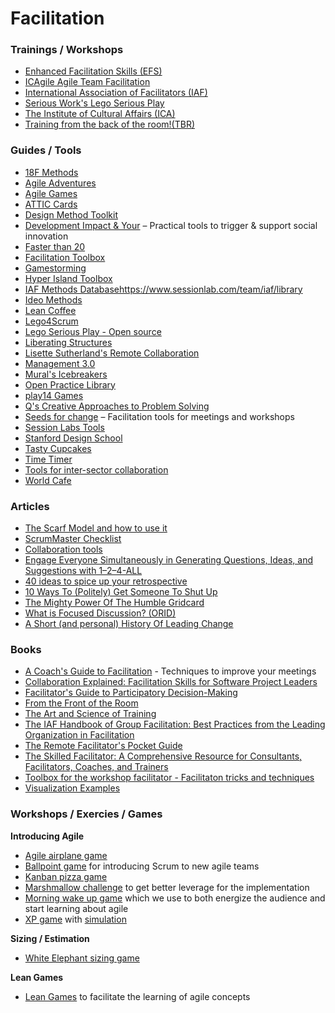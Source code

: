 # Facilitation
### Trainings / Workshops
- [Enhanced Facilitation Skills (EFS)](https://pivotal-learning.com/public-courses/)
- [ICAgile Agile Team Facilitation](https://www.ntuclearninghub.com/en-gb/-/course/icagile-agile-team-facilitation)
- [International Association of Facilitators (IAF)](https://www.iaf-world.org/site/)
- [Serious Work's Lego Serious Play](https://www.serious.global/learn/lego-serious-play-facilitator-training/singapore/)
- [The Institute of Cultural Affairs (ICA)](https://ica-uk.org.uk/course/)
- [Training from the back of the room!(TBR)](https://www.bowperson.com/)

### Guides / Tools
- [18F Methods](https://methods.18f.gov/)
- [Agile Adventures](https://trello.com/b/B0PX6v4j/agile-adventures)
- [Agile Games](https://groups.google.com/g/agilegames)
- [ATTIC Cards](https://attic.bcpsqc.ca/cards/)
- [Design Method Toolkit](https://toolkits.dss.cloud/design/)
- [Development Impact & Your](https://diytoolkit.org/tools/) – Practical tools to trigger & support social innovation
- [Faster than 20](https://fasterthan20.com/)
- [Facilitation Toolbox](https://trello.com/b/oC3oBEvY/facilitation-toolbox)
- [Gamestorming](https://gamestorming.com/)
- [Hyper Island Toolbox](https://toolbox.hyperisland.com/)
- [IAF Methods Database](https://www.sessionlab.com/library/iafmethods)https://www.sessionlab.com/team/iaf/library
- [Ideo Methods](http://www.designkit.org/methods)
- [Lean Coffee](http://leancoffee.org/)
- [Lego4Scrum](https://www.lego4scrum.com/)
- [Lego Serious Play - Open source](../files/lego-serious-play-open-source.pdf)
- [Liberating Structures](http://www.liberatingstructures.com/ls/)
- [Lisette Sutherland's Remote Collaboration](https://www.collaborationsuperpowers.com/remote-resources/)
- [Management 3.0](https://management30.com/practice/)
- [Mural's Icebreakers](https://www.mural.co/blog/online-warm-ups-energizers)
- [Open Practice Library](https://openpracticelibrary.com/)
- [play14 Games](https://play14.org/games/)
- [Q's Creative Approaches to Problem Solving](https://s20056.pcdn.co/wp-content/uploads/2017/08/Q-community-CAPS-toolkit-2017.pdf)
- [Seeds for change](https://seedsforchange.org.uk/tools.pdf) – Facilitation tools for meetings and workshops
- [Session Labs Tools](https://www.sessionlab.com/library)
- [Stanford Design School](https://dschool.stanford.edu/resources/)
- [Tasty Cupcakes](https://www.tastycupcakes.org/)
- [Time Timer](https://www.timetimer.com/products/time-timer-ios-app)
- [Tools for inter-sector collaboration](https://intersector.com/toolkit/)
- [World Cafe](https://theworldcafe.com/)

### Articles
- [The Scarf Model and how to use it](https://thecollaborationlab.com/blog/the-scarf-model-and-how-to-use-it)
- [ScrumMaster Checklist](https://scrummasterchecklist.org)
- [Collaboration tools](https://andiroberts.com/collaboration-tools/)
- [Engage Everyone Simultaneously in Generating Questions, Ideas, and Suggestions with 1–2–4-ALL](https://medium.com/the-liberators/use-1-2-4-all-to-tap-into-the-collective-brainpower-of-a-group-of-any-size-6cf60ac7a818)
- [40 ideas to spice up your retrospective](https://agilestrides.com/blog/40-ideas-to-spice-up-your-retrospective/)
- [10 Ways To (Politely) Get Someone To Shut Up](http://www.meeting-facilitation.co.uk/blog/files/10-ways-to-get-someone-to-shut-up.html)
- [The Mighty Power Of The Humble Gridcard](http://www.meeting-facilitation.co.uk/blog/files/the-mighty-power-of-the-humble-gridcard.html)
- [What is Focused Discussion? (ORID)](http://www.meeting-facilitation.co.uk/blog/files/focused-discussion.html)
- [A Short (and personal) History Of Leading Change](http://www.meeting-facilitation.co.uk/blog/files/a-short-history-of-leading-change.html)

### Books
- [A Coach's Guide to Facilitation](https://leanpub.com/facilitation/read) - Techniques to improve your meetings
- [Collaboration Explained: Facilitation Skills for Software Project Leaders](https://www.amazon.com/Collaboration-Explained-Facilitation-Software-Project/dp/0321268776)
- [Facilitator's Guide to Participatory Decision-Making](https://www.amazon.com/Facilitators-Participatory-Decision-Making-Jossey-bass-Management/dp/1118404955)
- [From the Front of the Room](https://www.amazon.com/Front-Room-Facilitation-Experienced-Practitioners-ebook/dp/B0BV6W3S5H)
- [The Art and Science of Training](https://www.amazon.com/Art-Science-Training-Elaine-Biech/dp/1607280949)
- [The IAF Handbook of Group Facilitation: Best Practices from the Leading Organization in Facilitation](https://www.amazon.com/IAF-Handbook-Group-Facilitation-Organization/dp/078797160X)
- [The Remote Facilitator's Pocket Guide](https://www.amazon.com/Remote-Facilitators-Pocket-Guide/dp/1523089105/)
- [The Skilled Facilitator: A Comprehensive Resource for Consultants, Facilitators, Coaches, and Trainers](https://www.amazon.com/Skilled-Facilitator-Comprehensive-Consultants-Facilitators/dp/1119064392)
- [Toolbox for the workshop facilitator - Facilitaton tricks and techniques](https://docs.google.com/presentation/d/1IMXozj-GgyX8rywJl2XoMW0R6xszGnSG8mTljOTvU7A/edit#slide=id.g9a3dc90cb_217_86)
- [Visualization Examples](https://visualizationexamples.com/)

### Workshops / Exercies / Games
**Introducing Agile**
- [Agile airplane game](http://gistlabs.com/2011/06/agile-airplane-game/)
- [Ballpoint game](http://dpwhelan.com/blog/uncategorized/learning-scrum-through-the-ball-point-game/) for introducing Scrum to new agile teams
- [Kanban pizza game](https://www.agile42.com/en/training/kanban-pizza-game/)
- [Marshmallow challenge](https://dschool.stanford.edu/resources/spaghetti-marshmallow-challenge) to get better leverage for the implementation
- [Morning wake up game](https://www.agilesparks.com/blog/wake-up-in-the-morning-game/) which we use to both energize the audience and start learning about agile
- [XP game](http://www.xp.be/xpgame/) with [simulation](http://agilitrix.com/2009/08/scrum-simulation-xpgame/)

**Sizing / Estimation**
- [White Elephant sizing game](https://tastycupcakes.org/2009/09/sizing-game/)

**Lean Games**
- [Lean Games](http://www.leansimulations.org/p/huge-list-of-free-lean-games.html) to facilitate the learning of agile concepts